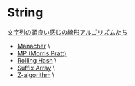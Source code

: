 # String

[文字列の頭良い感じの線形アルゴリズムたち](https://snuke.hatenablog.com/entry/2014/12/01/235807)

- [Manacher](./manacher.md) \\
- [MP (Morris Pratt)](./mp.md)
- [Rolling Hash](./rolling_hash.md) \\
- [Suffix Array](./suffix_array.md) \\
- [Z-algorithm](./Z-algorithm.md) \\
